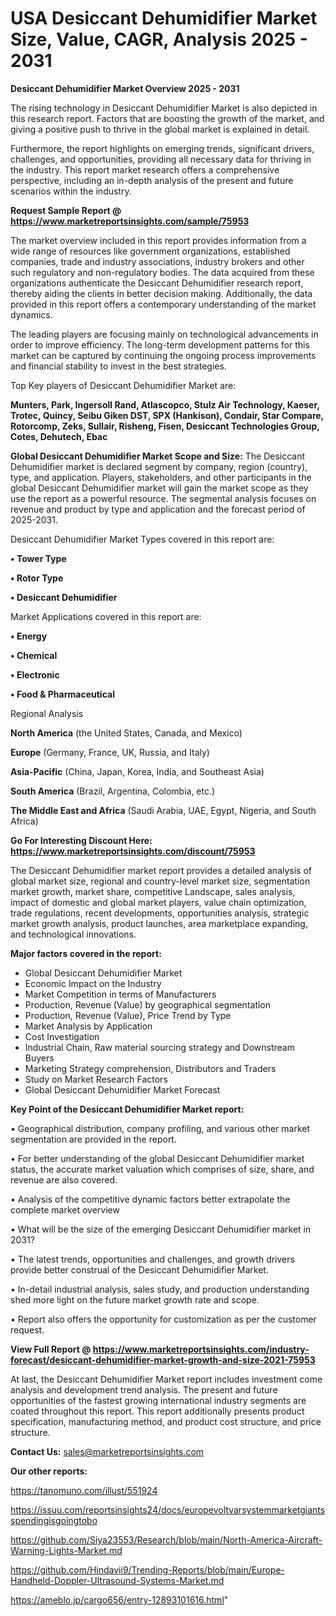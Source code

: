 # USA  Desiccant Dehumidifier Market Size, Value, CAGR, Analysis 2025 - 2031

<Strong> Desiccant Dehumidifier Market Overview 2025 - 2031</strong>

The rising technology in Desiccant Dehumidifier Market is also depicted in this research report. Factors that are boosting the growth of the market, and giving a positive push to thrive in the global market is explained in detail.

Furthermore, the report highlights on emerging trends, significant drivers, challenges, and opportunities, providing all necessary data for thriving in the industry. This report market research offers a comprehensive perspective, including an in-depth analysis of the present and future scenarios within the industry.

<strong>Request Sample Report @ <a href=https://www.marketreportsinsights.com/sample/75953>https://www.marketreportsinsights.com/sample/75953</a></strong>

The market overview included in this report provides information from a wide range of resources like government organizations, established companies, trade and industry associations, industry brokers and other such regulatory and non-regulatory bodies. The data acquired from these organizations authenticate the Desiccant Dehumidifier research report, thereby aiding the clients in better decision making. Additionally, the data provided in this report offers a contemporary understanding of the market dynamics.

The leading players are focusing mainly on technological advancements in order to improve efficiency. The long-term development patterns for this market can be captured by continuing the ongoing process improvements and financial stability to invest in the best strategies.

Top Key players of Desiccant Dehumidifier Market are:

<strong>Munters, Park, Ingersoll Rand, Atlascopco, Stulz Air Technology, Kaeser, Trotec, Quincy, Seibu Giken DST, SPX (Hankison), Condair, Star Compare, Rotorcomp, Zeks, Sullair, Risheng, Fisen, Desiccant Technologies Group, Cotes, Dehutech, Ebac</strong>

<strong><b>Global Desiccant Dehumidifier Market Scope and Size:</b></strong>
The Desiccant Dehumidifier market is declared segment by company, region (country), type, and application. Players, stakeholders, and other participants in the global Desiccant Dehumidifier market will gain the market scope as they use the report as a powerful resource. The segmental analysis focuses on revenue and product by type and application and the forecast period of 2025-2031.

Desiccant Dehumidifier Market Types covered in this report are:

<strong>• Tower Type

• Rotor Type

• Desiccant Dehumidifier</strong>

Market Applications covered in this report are:

<strong>• Energy

• Chemical

• Electronic

• Food & Pharmaceutical</strong> 

Regional Analysis

<strong>North America</strong> (the United States, Canada, and Mexico)

<strong>Europe</strong> (Germany, France, UK, Russia, and Italy)

<strong>Asia-Pacific</strong> (China, Japan, Korea, India, and Southeast Asia)

<strong>South America</strong> (Brazil, Argentina, Colombia, etc.)

<strong>The Middle East and Africa</strong> (Saudi Arabia, UAE, Egypt, Nigeria, and South Africa)

<strong>Go For Interesting Discount Here: <a href=https://www.marketreportsinsights.com/discount/75953>https://www.marketreportsinsights.com/discount/75953</a></strong>

The Desiccant Dehumidifier market report provides a detailed analysis of global market size, regional and country-level market size, segmentation market growth, market share, competitive Landscape, sales analysis, impact of domestic and global market players, value chain optimization, trade regulations, recent developments, opportunities analysis, strategic market growth analysis, product launches, area marketplace expanding, and technological innovations.

<strong><b>Major factors covered in the report:</b></strong>
<ul>
  <li>Global Desiccant Dehumidifier Market </li>
  <li>Economic Impact on the Industry</li>
  <li>Market Competition in terms of Manufacturers</li>
  <li>Production, Revenue (Value) by geographical segmentation</li>
  <li>Production, Revenue (Value), Price Trend by Type</li>
  <li>Market Analysis by Application</li>
  <li>Cost Investigation</li>
  <li>Industrial Chain, Raw material sourcing strategy and Downstream Buyers</li>
  <li>Marketing Strategy comprehension, Distributors and Traders</li>
  <li>Study on Market Research Factors</li>
  <li>Global Desiccant Dehumidifier Market Forecast</li>
</ul>

<strong><b>Key Point of the Desiccant Dehumidifier Market report:</b></strong>

• Geographical distribution, company profiling, and various other market segmentation are provided in the report.

• For better understanding of the global Desiccant Dehumidifier market status, the accurate market valuation which comprises of size, share, and revenue are also covered.

• Analysis of the competitive dynamic factors better extrapolate the complete market overview

• What will be the size of the emerging Desiccant Dehumidifier market in 2031?

• The latest trends, opportunities and challenges, and growth drivers provide better construal of the Desiccant Dehumidifier Market.

• In-detail industrial analysis, sales study, and production understanding shed more light on the future market growth rate and scope.

• Report also offers the opportunity for customization as per the customer request.

<strong><b>View Full Report @ <a href=https://www.marketreportsinsights.com/industry-forecast/desiccant-dehumidifier-market-growth-and-size-2021-75953>https://www.marketreportsinsights.com/industry-forecast/desiccant-dehumidifier-market-growth-and-size-2021-75953</a></b></strong>


At last, the Desiccant Dehumidifier Market report includes investment come analysis and development trend analysis. The present and future opportunities of the fastest growing international industry segments are coated throughout this report. This report additionally presents product specification, manufacturing method, and product cost structure, and price structure.

<strong>Contact Us:</strong>
sales@marketreportsinsights.com

<strong>Our other reports:</strong>

<a href=https://tanomuno.com/illust/551924>https://tanomuno.com/illust/551924</a>

<a href=https://issuu.com/reportsinsights24/docs/europevoltvarsystemmarketgiantsspendingisgoingtobo>https://issuu.com/reportsinsights24/docs/europevoltvarsystemmarketgiantsspendingisgoingtobo</a>

<a href=https://github.com/Siya23553/Research/blob/main/North-America-Aircraft-Warning-Lights-Market.md>https://github.com/Siya23553/Research/blob/main/North-America-Aircraft-Warning-Lights-Market.md</a>

<a href=https://github.com/Hindavii9/Trending-Reports/blob/main/Europe-Handheld-Doppler-Ultrasound-Systems-Market.md>https://github.com/Hindavii9/Trending-Reports/blob/main/Europe-Handheld-Doppler-Ultrasound-Systems-Market.md</a>

<a href=https://ameblo.jp/cargo656/entry-12893101616.html>https://ameblo.jp/cargo656/entry-12893101616.html</a>"
